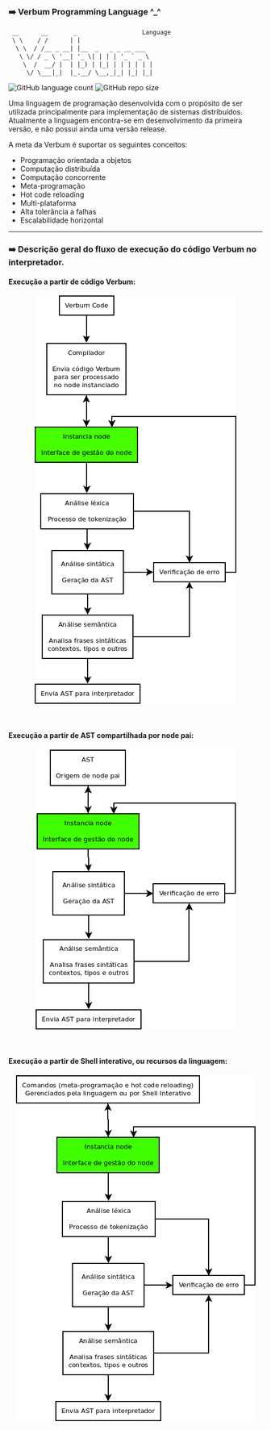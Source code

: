 ### :arrow_right: Verbum Programming Language ^_^

```
 __      __       _                  Language
 \ \    / /      | |                    
  \ \  / /__ _ __| |__  _   _ _ __ ___  
   \ \/ / _ \ '__| '_ \| | | | '_ ` _ \ 
    \  /  __/ |  | |_) | |_| | | | | | |
     \/ \___|_|  |_.__/ \__,_|_| |_| |_|
```

![GitHub language count](https://img.shields.io/github/languages/count/melchisedech333/verbum-language?style=for-the-badge)
![GitHub repo size](https://img.shields.io/github/repo-size/melchisedech333/verbum-language?style=for-the-badge)

Uma linguagem de programação desenvolvida com o propósito de ser utilizada principalmente para implementação de sistemas distribuídos.
Atualmente a linguagem encontra-se em desenvolvimento da primeira versão, e não possui ainda uma versão release.

A meta da Verbum é suportar os seguintes conceitos:

- Programação orientada a objetos
- Computação distribuída
- Computação concorrente
- Meta-programação
- Hot code reloading
- Multi-plataforma
- Alta tolerância a falhas
- Escalabilidade horizontal

---

### :arrow_right: Descrição geral do fluxo de execução do código Verbum no interpretador.

#### Execução a partir de código Verbum:
<p align="center">
    <img src="extras/images/fluxo-1.png" />
</p>

<br>

#### Execução a partir de AST compartilhada por node pai:
<p align="center">
    <img src="extras/images/fluxo-2.png" />
</p>

<br>

#### Execução a partir de Shell interativo, ou recursos da linguagem:
<p align="center">
    <img src="extras/images/fluxo-3.png" />
</p>


